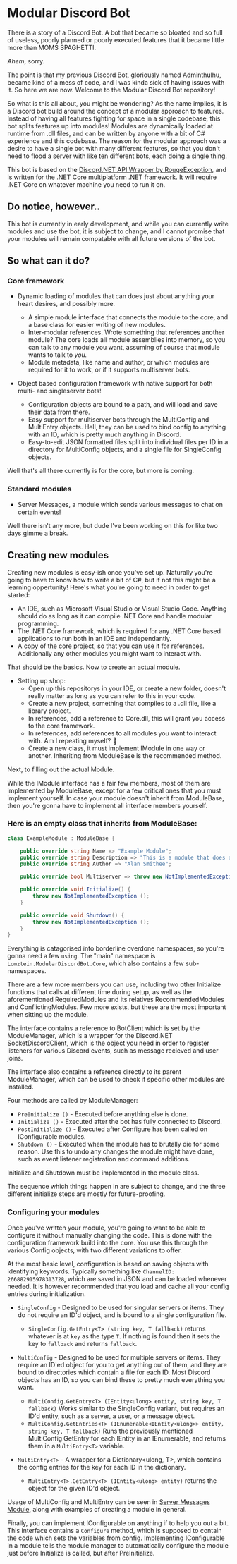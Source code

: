# Modular Discord Bot

There is a story of a Discord Bot. A bot that became so bloated and so full of useless, poorly planned or poorly executed features that it became little more than MOMS SPAGHETTI.

*Ahem*, sorry.

The point is that my previous Discord Bot, gloriously named Adminthulhu, became kind of a mess of code, and I was kinda sick of having issues with it. So here we are now. Welcome to the Modular Discord Bot repository!

So what is this all about, you might be wondering? As the name implies, it is a Discord bot build around the concept of a modular approach to features. Instead of having all features fighting for space in a single codebase, this bot splits features up into modules! Modules are dynamically loaded at runtime from .dll files, and can be written by anyone with a bit of C# experience and this codebase. The reason for the modular approach was a desire to have a single bot with many different features, so that you don't need to flood a server with like ten different bots, each doing a single thing.

This bot is based on the [Discord.NET API Wrapper by RougeException](https://github.com/RogueException/Discord.Net), and is written for the .NET Core multiplatform .NET framework. It will require .NET Core on whatever machine you need to run it on.

## Do notice, however..

This bot is currently in early development, and while you can currently write modules and use the bot, it is subject to change, and I cannot promise that your modules will remain compatable with all future versions of the bot.

## So what can it do?

### Core framework

* Dynamic loading of modules that can does just about anything your heart desires, and possibly more.
    * A simple module interface that connects the module to the core, and a base class for easier writing of new modules.
    * Inter-modular references. Wrote something that references another module? The core loads all module assemblies into memory, so you can talk to any module you want, assuming of course that module wants to talk to *you.*
    * Module metadata, like name and author, or which modules are required for it to work, or if it supports multiserver bots.

* Object based configuration framework with native support for both multi- and singleserver bots!
    * Configuration objects are bound to a path, and will load and save their data from there.
    * Easy support for multiserver bots through the MultiConfig and MultiEntry objects. Hell, they can be used to bind config to anything with an ID, which is pretty much anything in Discord.
    * Easy-to-edit JSON formatted files split into individual files per ID in a directory for MultiConfig objects, and a single file for SingleConfig objects.
    
Well that's all there currently is for the core, but more is coming.

### Standard modules

* Server Messages, a module which sends various messages to chat on certain events!

Well there isn't any more, but dude I've been working on this for like two days gimme a break.

## Creating new modules

Creating new modules is easy-ish once you've set up. Naturally you're going to have to know how to write a bit of C#, but if not this might be a learning oppertunity! Here's what you're going to need in order to get started:

* An IDE, such as Microsoft Visual Studio or Visual Studio Code. Anything should do as long as it can compile .NET Core and handle modular programming.
* The .NET Core framework, which is required for any .NET Core based applications to run both in an IDE and independantly.
* A copy of the core project, so that you can use it for references. Additionally any other modules you might want to interact with.

That should be the basics. Now to create an actual module.

* Setting up shop:
    * Open up this repositorys in your IDE, or create a new folder, doesn't really matter as long as you can refer to this in your code.
    * Create a new project, something that compiles to a .dll file, like a library project.
    * In references, add a reference to Core.dll, this will grant you access to the core framework.
    * In references, add references to all modules you want to interact with. Am I repeating myself? :thinking:
    * Create a new class, it must implement IModule in one way or another. Inheriting from ModuleBase is the recommended method.

Next, to filling out the actual Module.

While the IModule interface has a fair few members, most of them are implemented by ModuleBase, except for a few critical ones that you must implement yourself. In case your module doesn't inherit from ModuleBase, then you're gonna have to implement all interface members yourself.

### Here is an empty class that inherits from ModuleBase:

```cs
class ExampleModule : ModuleBase {

    public override string Name => "Example Module";
    public override string Description => "This is a module that does absolutely nothing but waste memory.";
    public override string Author => "Alan Smithee";

    public override bool Multiserver => throw new NotImplementedException ();

    public override void Initialize() {
        throw new NotImplementedException ();
    }

    public override void Shutdown() {
        throw new NotImplementedException ();
    }
}
```
Everything is catagorised into borderline overdone namespaces, so you're gonna need a few `using`. The "main" namespace is `Lomztein.ModularDiscordBot.Core`, which also contains a few sub-namespaces.

There are a few more members you can use, including two other Initialize functions that calls at different time during setup, as well as the aforementioned RequiredModules and its relatives RecommendedModules and ConflictingModules. Few more exists, but these are the most important when sitting up the module.

The interface contains a reference to BotClient which is set by the ModuleManager, which is a wrapper for the Discord.NET SocketDiscordClient, which is the object you need in order to register listeners for various Discord events, such as message recieved and user joins.

The interface also contains a reference directly to its parent ModuleManager, which can be used to check if specific other modules are installed.

Four methods are called by ModuleManager:
* `PreInitialize ()` - Executed before anything else is done. 
* `Initialize ()` - Executed after the bot has fully connected to Discord.
* `PostInitialize ()` - Executed after Configure has been called on IConfigurable modules.
* `Shutdown ()` - Executed when the module has to brutally die for some reason. Use this to undo any changes the module might have done, such as event listener registration and command additions.

Initialize and Shutdown must be implemented in the module class.

The sequence which things happen in are subject to change, and the three different initialize steps are mostly for future-proofing.

### Configuring your modules

Once you've written your module, you're going to want to be able to configure it without manually changing the code. This is done with the configuration framework build into the core. You use this through the various Config objects, with two different variations to offer.

At the most basic level, configuration is based on saving objects with identifying keywords. Typically something like `ChannelID: 266882915978313728`, which are saved in JSON and can be loaded whenever needed. It is however recommended that you load and cache all your config entries during initialization.

* `SingleConfig` - Designed to be used for singular servers or items. They do not require an ID'd object, and is bound to a single configuration file.
    * `SingleConfig.GetEntry<T> (string key, T fallback)` returns whatever is at `key` as the type `T`. If nothing is found then it sets the key to `fallback` and returns `fallback`.

* `MultiConfig` - Designed to be used for multiple servers or items. They require an ID'ed object for you to get anything out of them, and they are bound to directories which contain a file for each ID. Most Discord objects has an ID, so you can bind these to pretty much everything you want.
    * `MultiConfig.GetEntry<T> (IEntity<ulong> entity, string key, T fallback)` Works similar to the SingleConfig variant, but requires an ID'd entity, such as a server, a user, or a message object.
    * `MultiConfig.GetEntries<T> (IEnumerable<IEntity<ulong>> entity, string key, T fallback)` Runs the previously mentioned MultiConfig.GetEntry for each IEntity<ulong> in an IEnumerable, and returns them in a `MultiEntry<T>` variable.

* `MultiEntry<T>` - A wrapper for a Dictionary<ulong, T>, which contains the config entries for the key for each ID in the dictionary.
    * `MultiEntry<T>.GetEntry<T> (IEntity<ulong> entity)` returns the object for the given ID'd object.

Usage of MultiConfig and MultiEntry can be seen in [Server Messages Module](ServerMessagesModule/ServerMessagesModule.cs), along with examples of creating a module in general.

Finally, you can implement IConfigurable on anything if to help you out a bit. This interface contains a `Configure` method, which is supposed to contain the code which sets the variables from config. Implementing IConfigurable in a module tells the module manager to automatically configure the module just before Initialize is called, but after PreInitialize.
